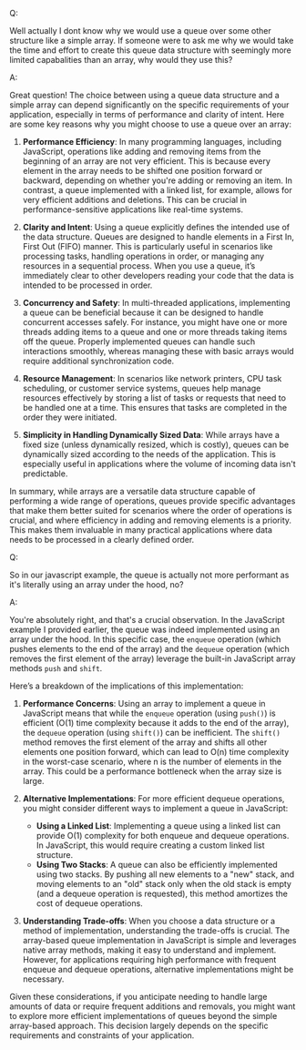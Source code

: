 Q:

Well actually I dont know why we would use a queue over some other structure like a simple array. If someone were to ask me why we would take the time and effort to create this queue data structure with seemingly more limited capabalities than an array, why would they use this?

A:

Great question! The choice between using a queue data structure and a simple array can depend significantly on the specific requirements of your application, especially in terms of performance and clarity of intent. Here are some key reasons why you might choose to use a queue over an array:

1. **Performance Efficiency**: In many programming languages, including JavaScript, operations like adding and removing items from the beginning of an array are not very efficient. This is because every element in the array needs to be shifted one position forward or backward, depending on whether you're adding or removing an item. In contrast, a queue implemented with a linked list, for example, allows for very efficient additions and deletions. This can be crucial in performance-sensitive applications like real-time systems.

2. **Clarity and Intent**: Using a queue explicitly defines the intended use of the data structure. Queues are designed to handle elements in a First In, First Out (FIFO) manner. This is particularly useful in scenarios like processing tasks, handling operations in order, or managing any resources in a sequential process. When you use a queue, it’s immediately clear to other developers reading your code that the data is intended to be processed in order.

3. **Concurrency and Safety**: In multi-threaded applications, implementing a queue can be beneficial because it can be designed to handle concurrent accesses safely. For instance, you might have one or more threads adding items to a queue and one or more threads taking items off the queue. Properly implemented queues can handle such interactions smoothly, whereas managing these with basic arrays would require additional synchronization code.

4. **Resource Management**: In scenarios like network printers, CPU task scheduling, or customer service systems, queues help manage resources effectively by storing a list of tasks or requests that need to be handled one at a time. This ensures that tasks are completed in the order they were initiated.

5. **Simplicity in Handling Dynamically Sized Data**: While arrays have a fixed size (unless dynamically resized, which is costly), queues can be dynamically sized according to the needs of the application. This is especially useful in applications where the volume of incoming data isn't predictable.

In summary, while arrays are a versatile data structure capable of performing a wide range of operations, queues provide specific advantages that make them better suited for scenarios where the order of operations is crucial, and where efficiency in adding and removing elements is a priority. This makes them invaluable in many practical applications where data needs to be processed in a clearly defined order.

Q:

So in our javascript example, the queue is actually not more performant as it's literally using an array under the hood, no?

A:

You're absolutely right, and that's a crucial observation. In the JavaScript example I provided earlier, the queue was indeed implemented using an array under the hood. In this specific case, the `enqueue` operation (which pushes elements to the end of the array) and the `dequeue` operation (which removes the first element of the array) leverage the built-in JavaScript array methods `push` and `shift`.

Here’s a breakdown of the implications of this implementation:

1. **Performance Concerns**: Using an array to implement a queue in JavaScript means that while the `enqueue` operation (using `push()`) is efficient (O(1) time complexity because it adds to the end of the array), the `dequeue` operation (using `shift()`) can be inefficient. The `shift()` method removes the first element of the array and shifts all other elements one position forward, which can lead to O(n) time complexity in the worst-case scenario, where n is the number of elements in the array. This could be a performance bottleneck when the array size is large.

2. **Alternative Implementations**: For more efficient dequeue operations, you might consider different ways to implement a queue in JavaScript:

   - **Using a Linked List**: Implementing a queue using a linked list can provide O(1) complexity for both enqueue and dequeue operations. In JavaScript, this would require creating a custom linked list structure.
   - **Using Two Stacks**: A queue can also be efficiently implemented using two stacks. By pushing all new elements to a "new" stack, and moving elements to an "old" stack only when the old stack is empty (and a dequeue operation is requested), this method amortizes the cost of dequeue operations.

3. **Understanding Trade-offs**: When you choose a data structure or a method of implementation, understanding the trade-offs is crucial. The array-based queue implementation in JavaScript is simple and leverages native array methods, making it easy to understand and implement. However, for applications requiring high performance with frequent enqueue and dequeue operations, alternative implementations might be necessary.

Given these considerations, if you anticipate needing to handle large amounts of data or require frequent additions and removals, you might want to explore more efficient implementations of queues beyond the simple array-based approach. This decision largely depends on the specific requirements and constraints of your application.
